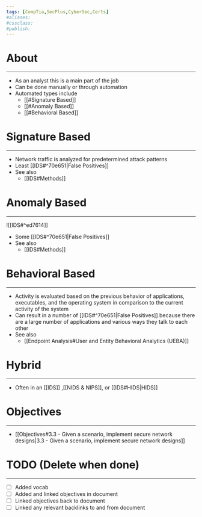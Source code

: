 ```yaml
---
tags: [CompTia,SecPlus,CyberSec,Certs]
#aliases:
#cssclass:
#publish:
---
```


# About
---
- As an analyst this is a main part of the job
- Can be done manually or through automation
- Automated types include
	- [[#Signature Based]]
	- [[#Anomaly Based]]
	- [[#Behavioral Based]]

# Signature Based
---
- Network traffic is analyzed for predetermined attack patterns
- Least [[IDS#^70e651|False Positives]]
- See also
	- [[IDS#Methods]]

# Anomaly Based
---
![[IDS#^ed7614]]
- Some [[IDS#^70e651|False Positives]]
- See also
	- [[IDS#Methods]]

# Behavioral Based
---
- Activity is evaluated based on the previous behavior of applications, executables, and the operating system in comparison to the current activity of the system
- Can result in a number of [[IDS#^70e651|False Positives]] because there are a large number of applications and various ways they talk to each other
- See also
	- [[Endpoint Analysis#User and Entity Behavioral Analytics (UEBA)]]

# Hybrid
---
- Often in an [[IDS]] ,[[NIDS & NIPS]], or [[IDS#HIDS|HIDS]]

# Objectives
---
- [[Objectives#3.3 - Given a scenario, implement secure network designs|3.3 - Given a scenario, implement secure network designs]]

# TODO (Delete when done)
---
- [ ] Added vocab
- [ ] Added and linked objectives in document
- [ ] Linked objectives back to document
- [ ] Linked any relevant backlinks to and from document